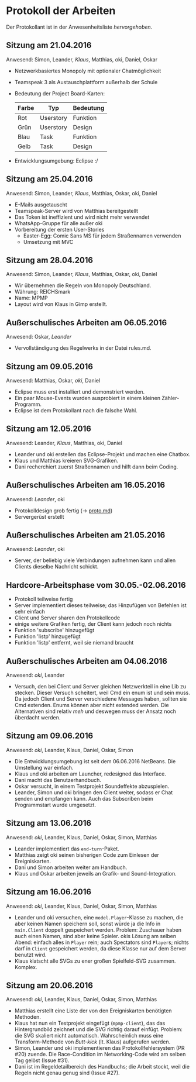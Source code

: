 Protokoll der Arbeiten
======================


Der Protokollant ist in der Anwesenheitsliste *hervorgehoben*.


Sitzung am 21.04.2016
---------------------

Anwesend: Simon, Leander, *Klaus*, Matthias, oki, Daniel, Oskar

 - Netzwerkbasiertes Monopoly mit optionaler Chatmöglichkeit
 - Teamspeak 3 als Austauschplattform außerhalb der Schule
 - Bedeutung der Project Board-Karten:

   Farbe | Typ       | Bedeutung
   ------|-----------|-------
   Rot   | Userstory | Funktion
   Grün  | Userstory | Design
   Blau  | Task      | Funktion
   Gelb  | Task      | Design

 - Entwicklungsumgebung: Eclipse :/
 
Sitzung am 25.04.2016
---------------------

Anwesend: Simon, Leander, *Klaus*, Matthias, Oskar, oki, Daniel

 - E-Mails ausgetauscht
 - Teamspeak-Server wird von Matthias bereitgestellt
 - Das Token ist ineffizient und wird nicht mehr verwendet
 - WhatsApp-Gruppe für alle außer oki
 - Vorbereitung der ersten User-Stories
   * Easter-Egg: Comic Sans MS für jedem Straßennamen verwenden
   * Umsetzung mit MVC

Sitzung am 28.04.2016
---------------------

Anwesend: Simon, Leander, *Klaus*, Matthias, Oskar, oki, Daniel

 - Wir übernehmen die Regeln von Monopoly Deutschland.
 - Währung: REICHSmark
 - Name: MPMP
 - Layout wird von Klaus in Gimp erstellt.

Außerschulisches Arbeiten am 06.05.2016
---------------------------------------

Anwesend: Oskar, *Leander*

 - Vervollständigung des Regelwerks in der Datei rules.md.

Sitzung am 09.05.2016
---------------------

Anwesend: Matthias, Oskar, *oki*, Daniel

 - Eclipse muss erst installiert und demonstriert werden.
 - Ein paar Mouse-Events wurden ausprobiert in einem kleinen Zähler-Programm.
 - Eclipse ist dem Protokollant nach die falsche Wahl.

Sitzung am 12.05.2016
---------------------

Anwesend: Leander, *Klaus*, Matthias, oki, Daniel

 - Leander und oki erstellen das Eclipse-Projekt und machen eine Chatbox.
 - Klaus und Matthias kreieren SVG-Grafiken.
 - Dani recherchiert zuerst Straßennamen und hilft dann beim Coding.
 
Außerschulisches Arbeiten am 16.05.2016
---------------------------------------

Anwesend: *Leander*, oki

 - Protokolldesign grob fertig (→ [proto.md](proto.md))
 - Servergerüst erstellt
 
Außerschulisches Arbeiten am 21.05.2016
---------------------------------------

Anwesend: *Leander*, oki

 - Server, der beliebig viele Verbindungen aufnehmen kann und allen Clients dieselbe Nachricht schickt.

Hardcore-Arbeitsphase vom 30.05.-02.06.2016
-------------------------------------------

 - Protokoll teilweise fertig
 - Server implementiert dieses teilweise; das Hinzufügen von Befehlen ist sehr einfach
 - Client und Server sharen den Protokollcode
 - einige weitere Grafiken fertig, der Client kann jedoch noch nichts
 - Funktion 'subscribe' hinzugefügt
 - Funktion 'listp' hinzugefügt
 - Funktion 'listp' entfernt, weil sie niemand braucht

Außerschulisches Arbeiten am 04.06.2016
---------------------------------------

Anwesend: *oki*, Leander

 - Versuch, den bei Client und Server gleichen Netzwerkteil in eine Lib zu stecken.
   Dieser Versuch scheitert, weil Cmd ein enum ist und sein muss. Da jedoch Client
   und Server verschiedene Messages haben, sollten sie Cmd extenden. Enums können
   aber nicht extended werden. Die Alternativen sind relativ *meh* und deswegen muss
   der Ansatz noch überdacht werden.

Sitzung am 09.06.2016
---------------------

Anwesend: *oki*, Leander, Klaus, Daniel, Oskar, Simon

 - Die Entwicklungsumgebung ist seit dem 06.06.2016 NetBeans. Die Umstellung
   war einfach.
 - Klaus und oki arbeiten am Launcher, redesigned das Interface.
 - Dani macht das Benutzerhandbuch.
 - Oskar versucht, in einem Testprojekt Soundeffekte abzuspielen.
 - Leander, Simon und oki bringen den Client weiter, sodass er Chat senden und
   empfangen kann. Auch das Subscriben beim Programmstart wurde umgesetzt.

Sitzung am 13.06.2016
---------------------

Anwesend: *oki*, Leander, Klaus, Daniel, Oskar, Simon, Matthias

 - Leander implementiert das `end-turn`-Paket.
 - Matthias zeigt oki seinen bisherigen Code zum Einlesen der Ereigniskarten.
 - Dani und Simon arbeiten weiter am Handbuch.
 - Klaus und Oskar arbeiten jeweils an Grafik- und Sound-Integration.

Sitzung am 16.06.2016
---------------------

Anwesend: *oki*, Leander, Klaus, Daniel, Oskar, Simon, Matthias

 - Leander und oki versuchen, eine `model.Player`-Klasse zu machen, die
   aber keinen Namen speichern soll, sonst würde ja die Info in `main.Client`
   doppelt gespeichert werden. Problem: Zuschauer haben auch einen Namen, sind
   aber keine Spieler. okis Lösung am selben Abend: einfach alles in `Player`
   rein; auch Spectators sind `Player`s; nichts darf in `Client` gespeichert
   werden, da diese Klasse nur auf dem Server benutzt wird.
 - Klaus klatscht alle SVGs zu ener großen Spielfeld-SVG zusammen. Komplex.

Sitzung am 20.06.2016
---------------------

Anwesend: *oki*, Leander, Klaus, Daniel, Oskar, Simon, Matthias

 - Matthias erstellt eine Liste der von den Ereigniskarten benötigten Methoden.
 - Klaus hat nun ein Testprojekt eingefügt (`mpmp-client`), das das Hintergrundbild
   zeichnet und die SVG richtig darauf einfügt. Problem: die SVG skaliert nicht
   automatisch. Wahrscheinlich muss eine Transform-Methode von *Butt-kick* (lt. Klaus)
   aufgerufen werden.
 - Simon, Leander und oki implementieren das Protokollfehlersystem (PR #20) zuende.
   Die Race-Condition im Networking-Code wird am selben Tag gelöst (Issue #31).
 - Dani ist im Regeldetailbereich des Handbuchs; die Arbeit stockt, weil die Regeln
   nicht genau genug sind (Issue #27).
